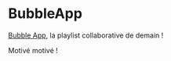 BubbleApp
=========

[Bubble App](http://www.bubbleapp.fr), la playlist collaborative de demain !

Motivé motivé !